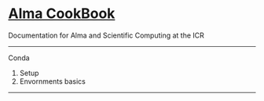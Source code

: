 # [Alma CookBook](https://almacookbook.github.io/)
Documentation for Alma and Scientific Computing at the ICR

***  
Conda
1. Setup
2. Envornments basics

***  



